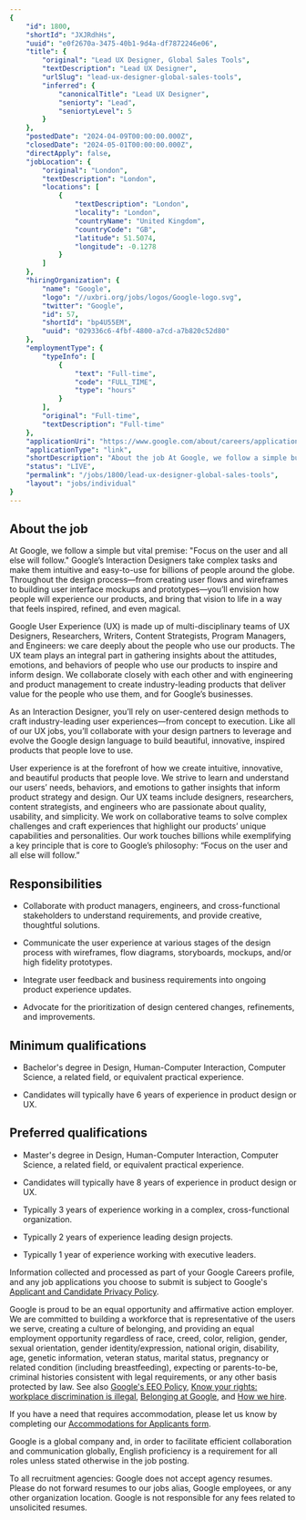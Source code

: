 ```yaml
---
{
	"id": 1800,
	"shortId": "JXJRdhHs",
	"uuid": "e0f2670a-3475-40b1-9d4a-df7872246e06",
	"title": {
		"original": "Lead UX Designer, Global Sales Tools",
		"textDescription": "Lead UX Designer",
		"urlSlug": "lead-ux-designer-global-sales-tools",
		"inferred": {
			"canonicalTitle": "Lead UX Designer",
			"seniorty": "Lead",
			"seniortyLevel": 5
		}
	},
	"postedDate": "2024-04-09T00:00:00.000Z",
	"closedDate": "2024-05-01T00:00:00.000Z",
	"directApply": false,
	"jobLocation": {
		"original": "London",
		"textDescription": "London",
		"locations": [
			{
				"textDescription": "London",
				"locality": "London",
				"countryName": "United Kingdom",
				"countryCode": "GB",
				"latitude": 51.5074,
				"longitude": -0.1278
			}
		]
	},
	"hiringOrganization": {
		"name": "Google",
		"logo": "//uxbri.org/jobs/logos/Google-logo.svg",
		"twitter": "Google",
		"id": 57,
		"shortId": "bp4U55EM",
		"uuid": "029336c6-4fbf-4800-a7cd-a7b820c52d80"
	},
	"employmentType": {
		"typeInfo": [
			{
				"text": "Full-time",
				"code": "FULL_TIME",
				"type": "hours"
			}
		],
		"original": "Full-time",
		"textDescription": "Full-time"
	},
	"applicationUri": "https://www.google.com/about/careers/applications/apply/450fb162-f212-4733-af50-963dd8916feb/form",
	"applicationType": "link",
	"shortDescription": "About the job At Google, we follow a simple but vital premise: \"Focus on the user and all else will follow.\" Google’s’ Interaction Designers take complex tasks and make them intuitive and easy-to-use",
	"status": "LIVE",
	"permalink": "/jobs/1800/lead-ux-designer-global-sales-tools",
	"layout": "jobs/individual"
}
---
```

<h2>About the job</h2><p>At Google, we follow a simple but vital premise: "Focus on the user and all else will follow." Google’s Interaction Designers take complex tasks and make them intuitive and easy-to-use for billions of people around the globe. Throughout the design process—from creating user flows and wireframes to building user interface mockups and prototypes—you’ll envision how people will experience our products, and bring that vision to life in a way that feels inspired, refined, and even magical.</p><p>Google User Experience (UX) is made up of multi-disciplinary teams of UX Designers, Researchers, Writers, Content Strategists, Program Managers, and Engineers: we care deeply about the people who use our products. The UX team plays an integral part in gathering insights about the attitudes, emotions, and behaviors of people who use our products to inspire and inform design. We collaborate closely with each other and with engineering and product management to create industry-leading products that deliver value for the people who use them, and for Google’s businesses.</p><p>As an Interaction Designer, you’ll rely on user-centered design methods to craft industry-leading user experiences—from concept to execution. Like all of our UX jobs, you’ll collaborate with your design partners to leverage and evolve the Google design language to build beautiful, innovative, inspired products that people love to use.</p><p>User experience is at the forefront of how we create intuitive, innovative, and beautiful products that people love. We strive to learn and understand our users’ needs, behaviors, and emotions to gather insights that inform product strategy and design. Our UX teams include designers, researchers, content strategists, and engineers who are passionate about quality, usability, and simplicity. We work on collaborative teams to solve complex challenges and craft experiences that highlight our products’ unique capabilities and personalities. Our work touches billions while exemplifying a key principle that is core to Google’s philosophy: “Focus on the user and all else will follow.”</p><h2>Responsibilities</h2><ul><li><p>Collaborate with product managers, engineers, and cross-functional stakeholders to understand requirements, and provide creative, thoughtful solutions.</p></li><li><p>Communicate the user experience at various stages of the design process with wireframes, flow diagrams, storyboards, mockups, and/or high fidelity prototypes.</p></li><li><p>Integrate user feedback and business requirements into ongoing product experience updates.</p></li><li><p>Advocate for the prioritization of design centered changes, refinements, and improvements.</p></li></ul><h2>Minimum qualifications</h2><ul><li><p>Bachelor's degree in Design, Human-Computer Interaction, Computer Science, a related field, or equivalent practical experience.</p></li><li><p>Candidates will typically have 6 years of experience in product design or UX.</p></li></ul><h2>Preferred qualifications</h2><ul><li><p>Master's degree in Design, Human-Computer Interaction, Computer Science, a related field, or equivalent practical experience.</p></li><li><p>Candidates will typically have 8 years of experience in product design or UX.</p></li><li><p>Typically 3 years of experience working in a complex, cross-functional organization.</p></li><li><p>Typically 2 years of experience leading design projects.</p></li><li><p>Typically 1 year of experience working with executive leaders.</p></li></ul><p>Information collected and processed as part of your Google Careers profile, and any job applications you choose to submit is subject to Google's <a target="_blank" rel="noopener noreferrer nofollow" href="https://careers.google.com/privacy-policy/">Applicant and Candidate Privacy Policy</a>.</p><p>Google is proud to be an equal opportunity and affirmative action employer. We are committed to building a workforce that is representative of the users we serve, creating a culture of belonging, and providing an equal employment opportunity regardless of race, creed, color, religion, gender, sexual orientation, gender identity/expression, national origin, disability, age, genetic information, veteran status, marital status, pregnancy or related condition (including breastfeeding), expecting or parents-to-be, criminal histories consistent with legal requirements, or any other basis protected by law. See also <a target="_blank" rel="noopener noreferrer nofollow" href="https://www.google.com/about/careers/applications/eeo/">Google's EEO Policy</a>, <a target="_blank" rel="noopener noreferrer nofollow" href="https://careers.google.com/jobs/dist/legal/EEOC_KnowYourRights_10_20.pdf">Know your rights: workplace discrimination is illegal</a>, <a target="_blank" rel="noopener noreferrer nofollow" href="https://about.google/belonging/">Belonging at Google</a>, and <a target="_blank" rel="noopener noreferrer nofollow" href="https://careers.google.com/how-we-hire/">How we hire</a>.</p><p>If you have a need that requires accommodation, please let us know by completing our <a target="_blank" rel="noopener noreferrer nofollow" href="https://goo.gl/forms/aBt6Pu71i1kzpLHe2">Accommodations for Applicants form</a>.</p><p>Google is a global company and, in order to facilitate efficient collaboration and communication globally, English proficiency is a requirement for all roles unless stated otherwise in the job posting.</p><p>To all recruitment agencies: Google does not accept agency resumes. Please do not forward resumes to our jobs alias, Google employees, or any other organization location. Google is not responsible for any fees related to unsolicited resumes.</p>
